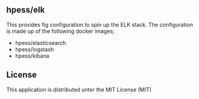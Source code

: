 ## hpess/elk
This provides fig configuration to spin up the ELK stack.
The configuration is made up of the following docker images;
  - hpess/elasticsearch
  - hpess/logstash
  - hpess/kibana


## License
This application is distributed unter the MIT License (MIT)
